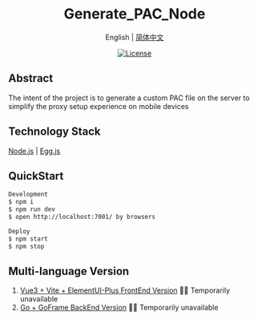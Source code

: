 

<h1 align="center">Generate_PAC_Node</h1>

<div align="center">



English | [简体中文](./README-zh_CN.md) 

 [![License][License-image]][License-url]
 
</div>

## Abstract
The intent of the project is to generate a custom PAC file on the server to simplify the proxy setup experience on mobile devices

## Technology Stack
[Node.js] | [Egg.js]

## QuickStart



```bash
Development
$ npm i
$ npm run dev
$ open http://localhost:7001/ by browsers

Deploy
$ npm start
$ npm stop
```


## Multi-language Version
1. [Vue3 + Vite + ElementUI-Plus FrontEnd Version] 🤷‍♂️ Temporarily unavailable
2. [Go + GoFrame BackEnd Version] 🤷‍♂️ Temporarily unavailable


[Node.js]: https://nodejs.org/
[Egg.js]: https://www.eggjs.org/
[Vue3 + Vite + ElementUI-Plus FrontEnd Version]: https://github.com/rabbit2002/Node_Generate_PAC_Demo
[Go + GoFrame BackEnd Version]: https://github.com/rabbit2002/Node_Generate_PAC_Demo



[fossa-image]: https://app.fossa.io/api/projects/git%2Bgithub.com%2Fant-design%2Fant-design.svg?type=shield
[fossa-url]: https://app.fossa.io/projects/git%2Bgithub.com%2Fant-design%2Fant-design?ref=badge_shield
[License-image]: https://img.shields.io/badge/license-GPL-blue
[License-url]: https://img.shields.io/badge/license-GPL-blue
